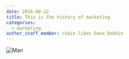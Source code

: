 ```yaml
---
date: 2016-08-12
title: This is the history of marketing
categories:
  - marketing
author_staff_member: robin likes Dave Dobbin
---
```


<!--more-->

![Man](https://source.unsplash.com/random/1500x1146)

